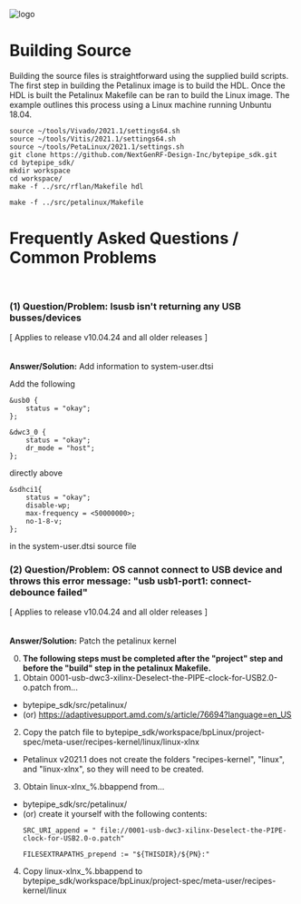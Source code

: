 ![logo](../../docs/BytePipe_Logo.png)

# Building Source

Building the source files is straightforward using the supplied build scripts.  The first step in building the Petalinux image is to build the HDL.  Once the HDL is built the Petalinux Makefile can be ran to build the Linux image.  The example outlines this process using a Linux machine running Unbuntu 18.04.

```
source ~/tools/Vivado/2021.1/settings64.sh
source ~/tools/Vitis/2021.1/settings64.sh
source ~/tools/PetaLinux/2021.1/settings.sh
git clone https://github.com/NextGenRF-Design-Inc/bytepipe_sdk.git
cd bytepipe_sdk/
mkdir workspace
cd workspace/
make -f ../src/rflan/Makefile hdl

make -f ../src/petalinux/Makefile

```
# Frequently Asked Questions / Common Problems
<br>

<!---
|Question/Problem|Answer/Solution|
|-|-|
|lsusb isn't returning any USB busses/devices|add the following to the bottom of the system-user.dtsi source file: \
```
&usb0 {
    status = "okay";
};
  
&dwc3_0 {
    status = "okay";
    dr_mode = "host";
};

&sdhci1{
	status = "okay";
	disable-wp;
	max-frequency = <50000000>;
	no-1-8-v;
};

```|
--->
### (1) Question/Problem: lsusb isn't returning any USB busses/devices
[ Applies to release v10.04.24 and all older releases ]
<br>
<br>
<br>
**Answer/Solution:** Add information to system-user.dtsi

Add the following
```
&usb0 {
    status = "okay";
};
  
&dwc3_0 {
    status = "okay";
    dr_mode = "host";
};
```
directly above 

```
&sdhci1{
	status = "okay";
	disable-wp;
	max-frequency = <50000000>;
	no-1-8-v;
};
```
in the system-user.dtsi source file

### (2) Question/Problem: OS cannot connect to USB device and throws this error message: "usb usb1-port1: connect-debounce failed"
[ Applies to release v10.04.24 and all older releases ]
<br>
<br>
<br>
**Answer/Solution:** Patch the petalinux kernel

0. **The following steps must be completed after the "project" step and before the "build" step in the petalinux Makefile.**
1. Obtain 0001-usb-dwc3-xilinx-Deselect-the-PIPE-clock-for-USB2.0-o.patch from...
 - bytepipe_sdk/src/petalinux/
 - (or) https://adaptivesupport.amd.com/s/article/76694?language=en_US
2. Copy the patch file to bytepipe_sdk/workspace/bpLinux/project-spec/meta-user/recipes-kernel/linux/linux-xlnx
 - Petalinux v2021.1 does not create the folders "recipes-kernel", "linux", and "linux-xlnx", so they will need to be created.
3. Obtain linux-xlnx_%.bbappend from...
 - bytepipe_sdk/src/petalinux/
 - (or) create it yourself with the following contents:
   ```
   SRC_URI_append = " file://0001-usb-dwc3-xilinx-Deselect-the-PIPE-clock-for-USB2.0-o.patch"
  
   FILESEXTRAPATHS_prepend := "${THISDIR}/${PN}:"
   ```
4. Copy linux-xlnx_%.bbappend to bytepipe_sdk/workspace/bpLinux/project-spec/meta-user/recipes-kernel/linux 



